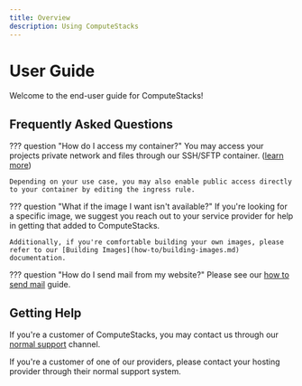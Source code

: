```yaml
---
title: Overview
description: Using ComputeStacks
---
```

# User Guide

Welcome to the end-user guide for ComputeStacks!

## Frequently Asked Questions

??? question "How do I access my container?"
    You may access your projects private network and files through our SSH/SFTP container. ([learn more](core-concepts/ssh.md))

    Depending on your use case, you may also enable public access directly to your container by editing the ingress rule.

??? question "What if the image I want isn't available?"
    If you're looking for a specific image, we suggest you reach out to your service provider for help in getting that added to ComputeStacks.

    Additionally, if you're comfortable building your own images, please refer to our [Building Images](how-to/building-images.md) documentation.

??? question "How do I send mail from my website?"
    Please see our [how to send mail](core-concepts/mail.md) guide.

## Getting Help
If you're a customer of ComputeStacks, you may contact us through our [normal support](../admin_guide/index.md#getting-help) channel. 

If you're a customer of one of our providers, please contact your hosting provider through their normal support system.